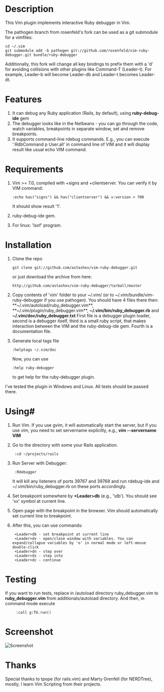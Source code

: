 # Description #

This Vim plugin implements interactive Ruby debugger in Vim.

The pathogen branch from rosenfeld's fork can be used as a git submodule for a vimfiles:

    cd ~/.vim
    git submodule add -b pathogen git://github.com/rosenfeld/vim-ruby-debugger.git bundle/ruby-debugger

Additionally, this fork will change all key bindings to prefix them with a 'd' for avoiding collisions with other plugins
like Command-T (Leader-t). For example, Leader-b will become Leader-db and Leader-t becomes Leader-dt.

# Features #

1. It can debug any Ruby application (Rails, by default), using **ruby-debug-ide** gem
2. The debugger looks like in the Netbeans - you can go through the code, watch variables, breakpoints in separate window, set and remove breakpoints.
3. It supports command-line rdebug commands. E.g., you can execute ':RdbCommand p User.all' in command line of VIM and it will display result like usual echo VIM command.


# Requirements #

1.  Vim >= 7.0, compiled with +signs and +clientserver. You can verify it by VIM command: 

        :echo has("signs") && has("clientserver") && v:version > 700

    It should show result '1'.

2.  ruby-debug-ide gem.
3.  For linux: 'lsof' program.


# Installation #

1.  Clone the repo

        git clone git://github.com/astashov/vim-ruby-debugger.git

    or just download the archive from here:

        http://github.com/astashov/vim-ruby-debugger/tarball/master

2.  Copy contents of 'vim' folder to your ~/.vim/ (or to ~/.vim/bundle/vim-ruby-debugger if you use pathogen). You should have 4 files there then: **~/.vim/autoload/ruby_debugger.vim**, **~/.vim/plugin/ruby_debugger.vim**, **~/.vim/bin/ruby_debugger.rb** and **~/.vim/doc/ruby_debugger.txt**
    First file is a debugger plugin loader, second is a debugger itself, third is a small ruby script, that makes interaction between the VIM and the ruby-debug-ide gem. Fourth is a documentation file.

3.  Generate local tags file
	
        :helptags ~/.vim/doc

    Now, you can use
    
        :help ruby-debugger
        
    to get help for the ruby-debugger plugin.

I've tested the plugin in Windows and Linux. All tests should be passed there.


# Using#

1.  Run Vim. If you use gvim, it will automatically start the server, but if you use vim, you need to set
    servername explicitly, e.g., **vim --servername VIM**

2.  Go to the directory with some your Rails application.
         
         :cd ~/projects/rails

3.  Run Server with Debugger:
   
         :Rdebugger

    It will kill any listeners of ports 39767 and 39768 and run rdebug-ide and ~/.vim/bin/ruby_debugger.rb on these ports accordingly.

3.  Set breakpoint somewhere by **&lt;Leader&gt;db** (e.g., '\db'). You should see 'xx' symbol at current line.

4.  Open page with the breakpoint in the browser. Vim should automatically set current line to breakpoint.

5.  After this, you can use commands:

         <Leader>db - set breakpoint at current line
         <Leader>dv - open/close window with variables. You can expand/collapse variables by 'o' in normal mode or left-mouse double-click
         <Leader>dn - step over
         <Leader>ds - step into
         <Leader>dc - continue


# Testing #

If you want to run tests, replace in /autoload directory ruby_debugger.vim to **ruby_debugger.vim** from additionals/autoload directory.
And then, in command mode execute
  
         :call g:TU.run()


# Screenshot #

![Screenshot](http://astashov.net/images/vim_ruby_debugger.png)


# Thanks #

Special thanks to tpope (for rails.vim) and Marty Grenfell (for NERDTree), mostly, I learn Vim Scripting from their projects.
